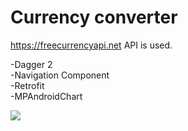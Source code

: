 # Currency converter

https://freecurrencyapi.net API is used.

-Dagger 2\
-Navigation Component\
-Retrofit\
-MPAndroidChart

![](https://github.com/mironoff2007/Currency_converter/blob/master/currency_converter.gif)

